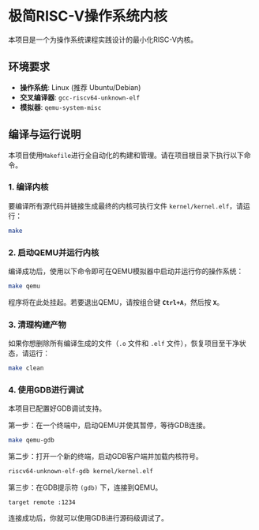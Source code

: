 # 极简RISC-V操作系统内核

本项目是一个为操作系统课程实践设计的最小化RISC-V内核。

## 环境要求

*   **操作系统**: Linux (推荐 Ubuntu/Debian)
*   **交叉编译器**: `gcc-riscv64-unknown-elf`
*   **模拟器**: `qemu-system-misc`

## 编译与运行说明

本项目使用`Makefile`进行全自动化的构建和管理。请在项目根目录下执行以下命令。

### 1. 编译内核

要编译所有源代码并链接生成最终的内核可执行文件 `kernel/kernel.elf`，请运行：
```bash
make
```

### 2. 启动QEMU并运行内核

编译成功后，使用以下命令即可在QEMU模拟器中启动并运行你的操作系统：
```bash
make qemu
```
程序将在此处挂起。若要退出QEMU，请按组合键 **`Ctrl+A`**，然后按 **`X`**。

### 3. 清理构建产物

如果你想删除所有编译生成的文件（`.o` 文件和 `.elf` 文件），恢复项目至干净状态，请运行：
```bash
make clean
```

### 4. 使用GDB进行调试

本项目已配置好GDB调试支持。

第一步：在一个终端中，启动QEMU并使其暂停，等待GDB连接。
```bash
make qemu-gdb
```

第二步：打开一个新的终端，启动GDB客户端并加载内核符号。
```bash
riscv64-unknown-elf-gdb kernel/kernel.elf
```

第三步：在GDB提示符 `(gdb)` 下，连接到QEMU。
```gdb
target remote :1234
```
连接成功后，你就可以使用GDB进行源码级调试了。
